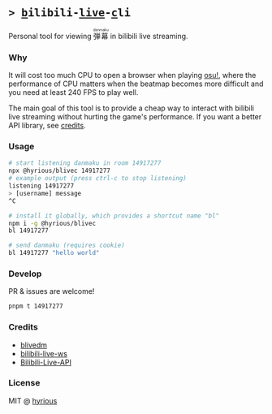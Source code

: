 ## <samp>&gt; <ins>b</ins>ilibili-<ins>live</ins>-<ins>c</ins>li</samp>

Personal tool for viewing <ruby>弾幕 <rp>(</rp><rt>danmaku</rt><rp>)</rp></ruby> in bilibili live streaming.

### Why

It will cost too much CPU to open a browser when playing [osu!](https://osu.ppy.sh/users/hyrious), where the performance of CPU matters when the beatmap becomes more difficult and you need at least 240 FPS to play well.

The main goal of this tool is to provide a cheap way to interact with bilibili live streaming without hurting the game's performance. If you want a better API library, see [credits](#credits).

### Usage

```bash
# start listening danmaku in room 14917277
npx @hyrious/blivec 14917277
# example output (press ctrl-c to stop listening)
listening 14917277
> [username] message
^C

# install it globally, which provides a shortcut name "bl"
npm i -g @hyrious/blivec
bl 14917277

# send danmaku (requires cookie)
bl 14917277 "hello world"
```

### Develop

PR & issues are welcome!

```bash
pnpm t 14917277
```

### Credits

- [blivedm](https://github.com/xfgryujk/blivedm)
- [bilibili-live-ws](https://github.com/simon300000/bilibili-live-ws)
- [Bilibili-Live-API](https://github.com/lovelyyoshino/Bilibili-Live-API)

### License

MIT @ [hyrious](https://github.com/hyrious)
